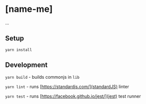 # [name-me]

...

## Setup

`yarn install`

## Development

`yarn build` - builds commonjs in `lib`

`yarn lint` - runs [https://standardjs.com/](standardJS) linter

`yarn test` - runs [https://facebook.github.io/jest/](jest) test runner
